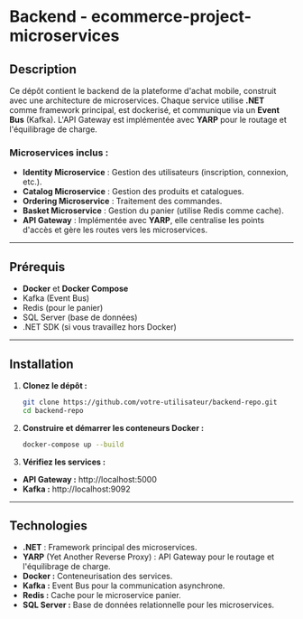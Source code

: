 # Backend - ecommerce-project-microservices

## Description
Ce dépôt contient le backend de la plateforme d'achat mobile, construit avec une architecture de microservices. Chaque service utilise **.NET** comme framework principal, est dockerisé, et communique via un **Event Bus** (Kafka). L'API Gateway est implémentée avec **YARP** pour le routage et l'équilibrage de charge.

### Microservices inclus :
- **Identity Microservice** : Gestion des utilisateurs (inscription, connexion, etc.).
- **Catalog Microservice** : Gestion des produits et catalogues.
- **Ordering Microservice** : Traitement des commandes.
- **Basket Microservice** : Gestion du panier (utilise Redis comme cache).
- **API Gateway** : Implémentée avec **YARP**, elle centralise les points d'accès et gère les routes vers les microservices.

---

## Prérequis
- **Docker** et **Docker Compose**
- Kafka (Event Bus)
- Redis (pour le panier)
- SQL Server (base de données)
- .NET SDK (si vous travaillez hors Docker)

---

## Installation

1. **Clonez le dépôt :**
   ```bash
   git clone https://github.com/votre-utilisateur/backend-repo.git
   cd backend-repo
2. **Construire et démarrer les conteneurs Docker :**
   ```bash
   docker-compose up --build
3. **Vérifiez les services :**
- **API Gateway :** http://localhost:5000
- **Kafka :** http://localhost:9092
---
## Technologies
- **.NET** : Framework principal des microservices.
- **YARP** (Yet Another Reverse Proxy) : API Gateway pour le routage et l'équilibrage de charge.
- **Docker :** Conteneurisation des services.
- **Kafka :** Event Bus pour la communication asynchrone.
- **Redis :** Cache pour le microservice panier.
- **SQL Server :** Base de données relationnelle pour les microservices.


   
